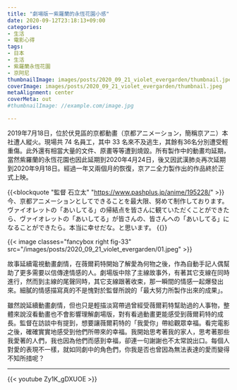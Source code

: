 ```yaml
---
title: "劇場版ー紫羅蘭的永恆花園小感"
date: 2020-09-12T23:18:13+09:00
categories:
- 生活
- 電影心得
tags:
- 日本
- 生活
- 紫羅蘭永恆花園
- 京阿尼
thumbnailImage: images/posts/2020_09_21_violet_evergarden/thumbnail.jpeg
coverImage: images/posts/2020_09_21_violet_evergarden/thumbnail.jpeg
metaAlignment: center
coverMeta: out
#thumbnailImage: //example.com/image.jpg

---
```

2019年7月18日，位於伏見區的京都動畫（京都アニメーション，簡稱京アニ）本社遭人縱火。現場共 74 名員工，其中 33 名來不及逃生，其餘有36名分別遭受輕重傷。此外還有相當大量的文件、原畫等等遭到燒毀。所有製作中的動畫均延期，當然紫羅蘭的永恆花園也因此延期到2020年4月24日，後又因武漢肺炎再次延期到2020年9月18日。經過一年又兩個月的恢復，京アニ全力製作出的作品終於正式上映。
<!--more-->

{{<blockquote "監督 石立太" "https://www.pashplus.jp/anime/195228/" >}}
今、京都アニメーションとしてできることを最大限、努めて制作しております。ヴァイオレットの「あいしてる」の帰結点を皆さんに観ていただくことができたら、ヴァイオレットの「あいしてる」が皆さんの、皆さんへの「あいしてる」になることができたら。本当に幸せだな。と思います。
{{</blockquote>}}

{{< image classes="fancybox right fig-33" src="/images/posts/2020_09_21_violet_evergarden/01.jpeg" >}}

故事延續電視動畫劇情，在薇爾莉特開始了解愛為何物之後，作為自動手記人偶幫助了更多需要以信傳達情感的人。劇場版中除了主線故事外，有著其它支線在同時進行，然而到主線的尾聲同時，其它支線跟著收束，那一瞬間的情感一起爆發出來。細膩的情感描寫真的不是愧對於監督所說的「最大努力所製作出來的成果」。

雖然說延續動畫劇情，但也只是輕描淡寫帶過曾經受薇爾莉特幫助過的人事物，整體來說沒看動畫也不會影響理解劇場版，對有看過動畫更能感受到薇爾莉特的成長。監督在訪談中有提到，想要讓薇爾莉特的「我愛你」帶給觀眾幸福。看完電影之後，確確實實地感受到他們所帶來的幸福。我開始思考著我的家人，思考著那些我愛著的人們，我也因為他們而感到幸福，卻連一句謝謝也不太常說出口。每個人對愛的表現不一樣，就如同劇中的角色們，你我是否也曾因為無法表達的愛而變得不知所措呢？

---

{{< youtube Zy1K_gDXUOE >}}